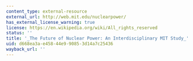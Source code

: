 ```yaml
---
content_type: external-resource
external_url: http://web.mit.edu/nuclearpower/
has_external_license_warning: true
license: https://en.wikipedia.org/wiki/All_rights_reserved
status: ''
title: '_The Future of Nuclear Power: An Interdisciplinary MIT Study_'
uid: d668ea3a-e458-44e9-9085-3d14a7c25436
wayback_url: ''
---
```

